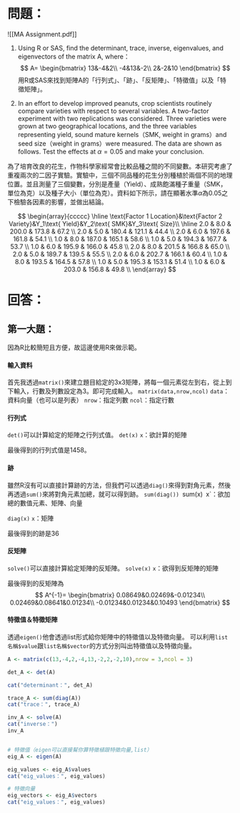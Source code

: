 # 問題：
![[MA Assignment.pdf]]
1. Using R or SAS, find the determinant, trace, inverse, eigenvalues, and eigenvectors of the matrix A, where：
$$
A=
\begin{bmatrix}
13&-4&2\\
-4&13&-2\\
2&-2&10
\end{bmatrix}
$$
用R或SAS來找到矩陣A的「行列式」、「跡」、「反矩陣」、「特徵值」以及「特徵矩陣」。

2. In an effort to develop improved peanuts, crop scientists routinely compare varieties with respect to several variables. A two-factor experiment with two replications was considered. Three varieties were grown at two geographical locations, and the three variables representing yield, sound mature kernels（SMK, weight in grams）and seed size（weight in grams）were measured. The data are shown as follows. Test the effects at $\alpha=0.05$ and make your conclusion.

為了培育改良的花生，作物科學家經常會比較品種之間的不同變數。本研究考慮了重複兩次的二因子實驗。實驗中，三個不同品種的花生分別種植於兩個不同的地理位置。並且測量了三個變數，分別是產量（Yield）、成熟飽滿種子重量（SMK，單位為克）以及種子大小（單位為克）。資料如下所示，請在顯著水準$\alpha$為0.05之下檢驗各因素的影響，並做出結論。

$$
\begin{array}{ccccc}
\hline
\text{Factor 1 Location}&\text{Factor 2 Variety}&Y_1\text{ Yield}&Y_2\text{ SMK}&Y_3\text{ Size}\\
\hline
2.0	&	8.0	&	200.0	&	173.8	&	67.2	\\
2.0	&	5.0	&	180.4	&	121.1	&	44.4	\\
2.0	&	6.0	&	197.6	&	161.8	&	54.1	\\
1.0	&	8.0	&	187.0	&	165.1	&	58.6	\\
1.0	&	5.0	&	194.3	&	167.7	&	53.7	\\
1.0	&	6.0	&	195.9	&	166.0	&	45.8	\\
2.0	&	8.0	&	201.5	&	166.8	&	65.0	\\
2.0	&	5.0	&	189.7	&	139.5	&	55.5	\\
2.0	&	6.0	&	202.7	&	166.1	&	60.4	\\
1.0	&	8.0	&	193.5	&	164.5	&	57.8	\\
1.0	&	5.0	&	195.3	&	153.1	&	51.4	\\
1.0	&	6.0	&	203.0	&	156.8	&	49.8	\\
\end{array}
$$

# 回答：
## 第一大題：
因為R比較簡短且方便，故這邊使用R來做示範。
#### 輸入資料
首先我透過`matrix()`來建立題目給定的3x3矩陣，將每一個元素從左到右，從上到下輸入，行數及列數設定為3。即可完成輸入。
`matrix(data,nrow,ncol)`
`data`：資料向量（也可以是列表）
`nrow`：指定列數
`ncol`：指定行數
#### 行列式

`det()`可以計算給定的矩陣之行列式值。
`det(x)`
`x`：欲計算的矩陣

最後得到的行列式值是1458。
#### 跡
雖然R沒有可以直接計算跡的方法，但我們可以透過`diag()`來得到對角元素，然後再透過`sum()`來將對角元素加總，就可以得到跡。
`sum(diag())
`sum(x)`
`x`：欲加總的數值元素、矩陣、向量

`diag(x)`
`x`：矩陣

最後得到的跡是36
#### 反矩陣
`solve()`可以直接計算給定矩陣的反矩陣。
`solve(x)`
`x`：欲得到反矩陣的矩陣

最後得到的反矩陣為
$$
A^{-1}=
\begin{bmatrix}
0.08649&0.02469&-0.01234\\
0.02469&0.08641&0.01234\\
-0.01234&0.01234&0.10493
\end{bmatrix}
$$
#### 特徵值＆特徵矩陣
透過`eigen()`他會透過list形式給你矩陣中的特徵值以及特徵向量。
可以利用`list名稱$value`跟`list名稱$vector`的方式分別叫出特徵值以及特徵向量。

```R
A <- matrix(c(13,-4,2,-4,13,-2,2,-2,10),nrow = 3,ncol = 3)

det_A <- det(A)

cat("determinant：", det_A)

trace_A <- sum(diag(A))
cat("trace：", trace_A)

inv_A <- solve(A)
cat("inverse：")
inv_A


# 特徵值（eigen可以直接幫你算特徵植跟特徵向量,list）
eig_A <- eigen(A)

eig_values <- eig_A$values
cat("eig_values：", eig_values)

# 特徵向量
eig_vectors <- eig_A$vectors
cat("eig_values：", eig_values)
```
